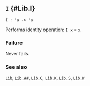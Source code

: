 ## `I` {#Lib.I}


```
I : 'a -> 'a
```



Performs identity operation: `I x` = `x`.

### Failure

Never fails.

### See also

[`Lib`](#Lib), [`Lib.##`](#Lib..IAD), [`Lib.C`](#Lib.C), [`Lib.K`](#Lib.K), [`Lib.S`](#Lib.S), [`Lib.W`](#Lib.W)

